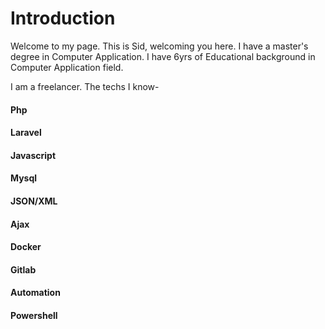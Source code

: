 # Introduction
Welcome to my page.
This is Sid, welcoming you here. I have a master's degree in Computer Application. I have 6yrs of Educational background in Computer Application field.

I am a freelancer. The techs I know-
#### Php
#### Laravel
#### Javascript
#### Mysql
#### JSON/XML
#### Ajax
#### Docker
#### Gitlab
#### Automation
#### Powershell
